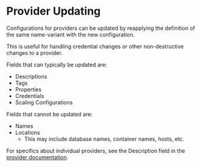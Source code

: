 # Provider Updating

Configurations for providers can be updated by reapplying the definition of the same name-variant with the new configuration.

This is useful for handling credential changes or other non-destructive changes to a provider.

Fields that can typically be updated are:

- Descriptions
- Tags
- Properties
- Credentials
- Scaling Configurations

Fields that cannot be updated are:

- Names
- Locations
  - This may include database names, container names, hosts, etc.

For specifics about individual providers, see the Description field in the [provider documentation](providers.md).